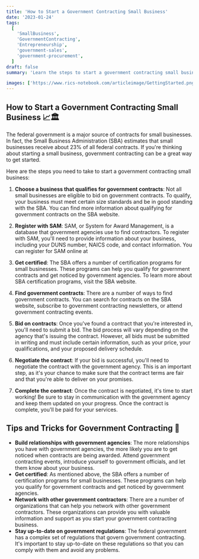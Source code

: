 ```yaml
---
title: 'How to Start a Government Contracting Small Business'
date: '2023-01-24'
tags:
  [
    'SmallBusiness',
    'GovernmentContracting',
    'Entrepreneurship',
    'government-sales',
    'government-procurement',
  ]
draft: false
summary: 'Learn the steps to start a government contracting small business and secure federal contracts to grow your venture. 📈🏛️'

images: ['https://www.rics-notebook.com/articleimage/GettingStarted.png']
---
```


## How to Start a Government Contracting Small Business 📈🏛️

The federal government is a major source of contracts for small businesses. In
fact, the Small Business Administration (SBA) estimates that small businesses
receive about 23% of all federal contracts. If you're thinking about starting a
small business, government contracting can be a great way to get started.

Here are the steps you need to take to start a government contracting small
business:

1. **Choose a business that qualifies for government contracts**: Not all small
   businesses are eligible to bid on government contracts. To qualify, your
   business must meet certain size standards and be in good standing with the
   SBA. You can find more information about qualifying for government contracts
   on the SBA website.

2. **Register with SAM**: SAM, or System for Award Management, is a database
   that government agencies use to find contractors. To register with SAM,
   you'll need to provide information about your business, including your DUNS
   number, NAICS code, and contact information. You can register for SAM online
   at

3. **Get certified**: The SBA offers a number of certification programs for
   small businesses. These programs can help you qualify for government
   contracts and get noticed by government agencies. To learn more about SBA
   certification programs, visit the SBA website.

4. **Find government contracts**: There are a number of ways to find government
   contracts. You can search for contracts on the SBA website, subscribe to
   government contracting newsletters, or attend government contracting events.

5. **Bid on contracts**: Once you've found a contract that you're interested in,
   you'll need to submit a bid. The bid process will vary depending on the
   agency that's issuing the contract. However, all bids must be submitted in
   writing and must include certain information, such as your price, your
   qualifications, and your proposed delivery schedule.

6. **Negotiate the contract**: If your bid is successful, you'll need to
   negotiate the contract with the government agency. This is an important step,
   as it's your chance to make sure that the contract terms are fair and that
   you're able to deliver on your promises.

7. **Complete the contract**: Once the contract is negotiated, it's time to
   start working! Be sure to stay in communication with the government agency
   and keep them updated on your progress. Once the contract is complete, you'll
   be paid for your services.

## Tips and Tricks for Government Contracting 🎯

- **Build relationships with government agencies**: The more relationships you
  have with government agencies, the more likely you are to get noticed when
  contracts are being awarded. Attend government contracting events, introduce
  yourself to government officials, and let them know about your business.
- **Get certified**: As mentioned above, the SBA offers a number of
  certification programs for small businesses. These programs can help you
  qualify for government contracts and get noticed by government agencies.
- **Network with other government contractors**: There are a number of
  organizations that can help you network with other government contractors.
  These organizations can provide you with valuable information and support as
  you start your government contracting business.
- **Stay up-to-date on government regulations**: The federal government has a
  complex set of regulations that govern government contracting. It's important
  to stay up-to-date on these regulations so that you can comply with them and
  avoid any problems.
